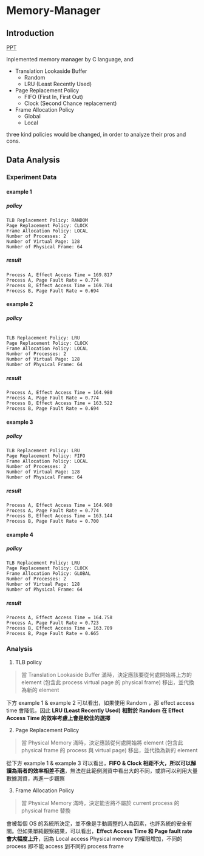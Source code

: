 # Memory-Manager

## Introduction

[PPT](https://github.com/How-Wang/Operating_System_Project/blob/main/Memory_Manager/Memory_Manager.pdf)

Inplemented memory manager by C language, and  
- Translation Lookaside Buffer
    - Random 
    - LRU (Least Recently Used)
- Page Replacement Policy
    - FIFO (First In, First Out)
    - Clock (Second Chance replacement)
- Frame Allocation Policy
    - Global
    - Local

three kind policies would be changed, in order to analyze their pros and cons.


## Data Analysis

### Experiment Data

#### example 1

##### policy
```
TLB Replacement Policy: RANDOM
Page Replacement Policy: CLOCK
Frame Allocation Policy: LOCAL
Number of Processes: 2	
Number of Virtual Page: 128
Number of Physical Frame: 64
```

#####  result
```
Process A, Effect Access Time = 169.817
Process A, Page Fault Rate = 0.774
Process B, Effect Access Time = 169.704
Process B, Page Fault Rate = 0.694
```
#### example 2

##### policy
```

TLB Replacement Policy: LRU
Page Replacement Policy: CLOCK
Frame Allocation Policy: LOCAL
Number of Processes: 2	
Number of Virtual Page: 128
Number of Physical Frame: 64
```

#####  result
```
Process A, Effect Access Time = 164.980
Process A, Page Fault Rate = 0.774
Process B, Effect Access Time = 163.522
Process B, Page Fault Rate = 0.694
```

#### example 3

##### policy
```
TLB Replacement Policy: LRU
Page Replacement Policy: FIFO
Frame Allocation Policy: LOCAL
Number of Processes: 2	
Number of Virtual Page: 128
Number of Physical Frame: 64
```

#####  result
```
Process A, Effect Access Time = 164.980
Process A, Page Fault Rate = 0.774
Process B, Effect Access Time = 163.144
Process B, Page Fault Rate = 0.700
```

#### example 4

##### policy
```
TLB Replacement Policy: LRU
Page Replacement Policy: CLOCK
Frame Allocation Policy: GLOBAL
Number of Processes: 2	
Number of Virtual Page: 128
Number of Physical Frame: 64
```

#####  result
```
Process A, Effect Access Time = 164.758
Process A, Page Fault Rate = 0.723
Process B, Effect Access Time = 163.709
Process B, Page Fault Rate = 0.665
```


### Analysis

1. TLB policy 
> 當 Translation Lookaside Buffer 滿時，決定應該要從何處開始將上方的 element (包含此 process virtual page 的 physical frame) 移出，並代換為新的 element

下方 example 1 & example 2 可以看出，如果使用 Random ，那 effect access time 會降低，因此 **LRU (Least Recently Used) 相對於 Random 在 Effect Access Time 的效率考慮上會是較佳的選擇**

2. Page Replacement Policy
> 當 Physical Memory 滿時，決定應該從何處開始將 element (包含此 physical frame 的 process 與 virtual page) 移出，並代換為新的 element

從下方 example 1 & example 3 可以看出，**FIFO & Clock 相距不大，所以可以解讀為兩者的效率相差不遠**，無法在此範例測資中看出大的不同，或許可以利用大量數據測資，再進一步觀察

3. Frame Allocation Policy
> 當 Physical Memory 滿時，決定能否將不屬於 current process 的 physical frame 替換

會被每個 OS 的系統所決定，並不像是手動調整的人為因素，也許系統的安全有關。但如果單純觀察結果，可以看出，**Effect Access Time 和 Page fault rate 會大幅度上升**，因為 Local access Physical memory 的權限增加，不同的 process 即不能 access 到不同的 process frame

